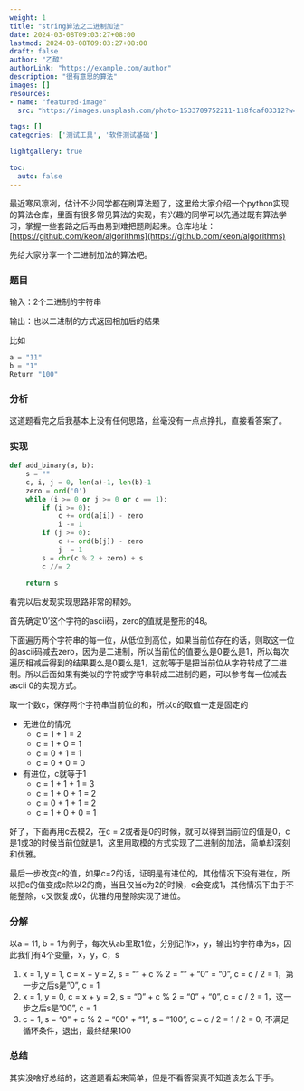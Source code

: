 ```yaml
---
weight: 1
title: "string算法之二进制加法"
date: 2024-03-08T09:03:27+08:00
lastmod: 2024-03-08T09:03:27+08:00
draft: false
author: "乙醇"
authorLink: "https://example.com/author"
description: "很有意思的算法"
images: []
resources:
- name: "featured-image"
  src: "https://images.unsplash.com/photo-1533709752211-118fcaf03312?w=300"

tags: []
categories: ['测试工具', '软件测试基础']

lightgallery: true

toc:
  auto: false
---
```


最近寒风凛冽，估计不少同学都在刷算法题了，这里给大家介绍一个python实现的算法仓库，里面有很多常见算法的实现，有兴趣的同学可以先通过既有算法学习，掌握一些套路之后再由易到难把题刷起来。仓库地址：[https://github.com/keon/algorithms](https://github.com/keon/algorithms)

先给大家分享一个二进制加法的算法吧。

### 题目

输入：2个二进制的字符串

输出：也以二进制的方式返回相加后的结果

比如

```python
a = "11"
b = "1"
Return "100"
```

### 分析

这道题看完之后我基本上没有任何思路，丝毫没有一点点挣扎，直接看答案了。

### 实现

```python
def add_binary(a, b):
    s = ""
    c, i, j = 0, len(a)-1, len(b)-1
    zero = ord('0')
    while (i >= 0 or j >= 0 or c == 1):
        if (i >= 0):
            c += ord(a[i]) - zero
            i -= 1
        if (j >= 0):
            c += ord(b[j]) - zero
            j -= 1
        s = chr(c % 2 + zero) + s
        c //= 2 
        
    return s
```

看完以后发现实现思路非常的精妙。

首先确定’0’这个字符的ascii码，zero的值就是整形的48。

下面遍历两个字符串的每一位，从低位到高位，如果当前位存在的话，则取这一位的ascii码减去zero，因为是二进制，所以当前位的值要么是0要么是1，所以每次遍历相减后得到的结果要么是0要么是1，这就等于是把当前位从字符转成了二进制。所以后面如果有类似的字符或字符串转成二进制的题，可以参考每一位减去ascii 0的实现方式。

取一个数c，保存两个字符串当前位的和，所以c的取值一定是固定的

- 无进位的情况
    - c = 1 + 1 = 2
    - c = 1 + 0 = 1
    - c = 0 + 1 = 1
    - c = 0 + 0 = 0
- 有进位，c就等于1
    - c = 1 + 1 + 1 = 3
    - c = 1 + 0 + 1 = 2
    - c = 0 + 1 + 1 = 2
    - c = 1 + 0 + 0 = 1

好了，下面再用c去模2，在c = 2或者是0的时候，就可以得到当前位的值是0，c是1或3的时候当前位就是1，这里用取模的方式实现了二进制的加法，简单却深刻和优雅。

最后一步改变c的值，如果c=2的话，证明是有进位的，其他情况下没有进位，所以把c的值变成c除以2的商，当且仅当c为2的时候，c会变成1，其他情况下由于不能整除，c又恢复成0，优雅的用整除实现了进位。

### 分解

以a = 11, b = 1为例子，每次从ab里取1位，分别记作x，y，输出的字符串为s，因此我们有4个变量，x，y，c，s

1. x = 1, y = 1, c = x + y = 2, s = “” + c % 2 = “” + “0” = “0”, c = c / 2 = 1，第一步之后s是”0”, c = 1
2. x = 1, y = 0, c = x + y = 2, s = “0” + c % 2 = “0” + “0”, c = c / 2 = 1，这一步之后s是”00”, c = 1
3. c = 1, s = “0” + c % 2 = “00” + “1”, s = “100”, c = c / 2 = 1 / 2 = 0, 不满足循环条件，退出，最终结果100

### 总结

其实没啥好总结的，这道题看起来简单，但是不看答案真不知道该怎么下手。